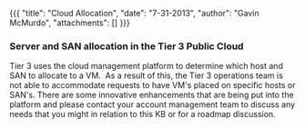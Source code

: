 {{{
  "title": "Cloud Allocation",
  "date": "7-31-2013",
  "author": "Gavin McMurdo",
  "attachments": []
}}}

<h3>Server and SAN allocation in the Tier 3 Public Cloud</h3>
<p>Tier 3 uses the cloud management platform to determine which host and SAN to allocate to a VM. &nbsp;As a result of this, the Tier 3 operations team is not able to accommodate requests to have VM's placed on specific hosts or SAN's. There are some innovative
  enhancements that are being put into the platform and please contact your account management team to discuss any needs that you might in relation to this KB or for a roadmap discussion.</p>
<h3>&nbsp;</h3>
<div>&nbsp;</div>
<div>&nbsp;</div>